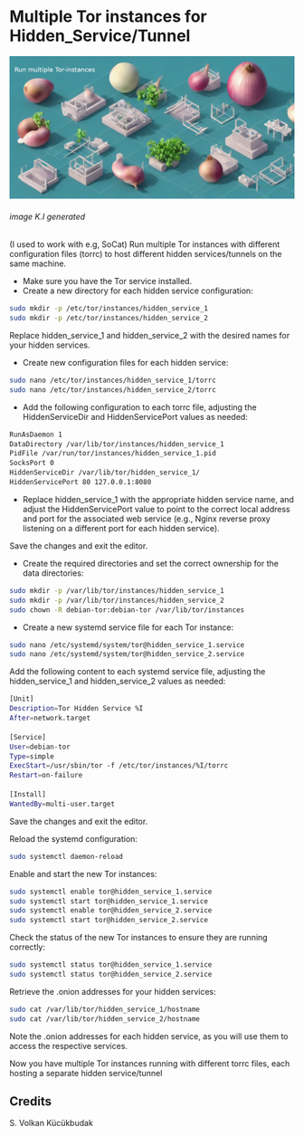 # Multiple Tor instances for Hidden_Service/Tunnel 
![Screenshot](more_onions.jpg)
###### image K.I generated
(I used to work with e.g, SoCat)
Run multiple Tor instances with different configuration files (torrc) to host different hidden services/tunnels on the same machine. 
- Make sure you have the Tor service installed.
- Create a new directory for each hidden service configuration:
```bash
sudo mkdir -p /etc/tor/instances/hidden_service_1
sudo mkdir -p /etc/tor/instances/hidden_service_2
```
Replace hidden_service_1 and hidden_service_2 with the desired names for your hidden services.

- Create new configuration files for each hidden service:
```bash
sudo nano /etc/tor/instances/hidden_service_1/torrc
sudo nano /etc/tor/instances/hidden_service_2/torrc
```
- Add the following configuration to each torrc file, adjusting the HiddenServiceDir and HiddenServicePort values as needed:
```bash
RunAsDaemon 1
DataDirectory /var/lib/tor/instances/hidden_service_1
PidFile /var/run/tor/instances/hidden_service_1.pid
SocksPort 0
HiddenServiceDir /var/lib/tor/hidden_service_1/
HiddenServicePort 80 127.0.0.1:8080
```
- Replace hidden_service_1 with the appropriate hidden service name, and adjust the HiddenServicePort value to point to the correct local address and port for the associated web service (e.g., Nginx reverse proxy listening on a different port for each hidden service).

Save the changes and exit the editor.

- Create the required directories and set the correct ownership for the data directories:
```bash
sudo mkdir -p /var/lib/tor/instances/hidden_service_1
sudo mkdir -p /var/lib/tor/instances/hidden_service_2
sudo chown -R debian-tor:debian-tor /var/lib/tor/instances
```
- Create a new systemd service file for each Tor instance:
```bash
sudo nano /etc/systemd/system/tor@hidden_service_1.service
sudo nano /etc/systemd/system/tor@hidden_service_2.service
```
Add the following content to each systemd service file, adjusting the hidden_service_1 and hidden_service_2 values as needed:
```bash
[Unit]
Description=Tor Hidden Service %I
After=network.target

[Service]
User=debian-tor
Type=simple
ExecStart=/usr/sbin/tor -f /etc/tor/instances/%I/torrc
Restart=on-failure

[Install]
WantedBy=multi-user.target
```
Save the changes and exit the editor.

Reload the systemd configuration:
```bash
sudo systemctl daemon-reload
```
Enable and start the new Tor instances:
```bash
sudo systemctl enable tor@hidden_service_1.service
sudo systemctl start tor@hidden_service_1.service
sudo systemctl enable tor@hidden_service_2.service
sudo systemctl start tor@hidden_service_2.service
```
Check the status of the new Tor instances to ensure they are running correctly:
```bash
sudo systemctl status tor@hidden_service_1.service
sudo systemctl status tor@hidden_service_2.service
```
Retrieve the .onion addresses for your hidden services:
```bash
sudo cat /var/lib/tor/hidden_service_1/hostname
sudo cat /var/lib/tor/hidden_service_2/hostname
```

Note the .onion addresses for each hidden service, as you will use them to access the respective services.

Now you have multiple Tor instances running with different torrc files, each hosting a separate hidden service/tunnel
## Credits
S. Volkan Kücükbudak
